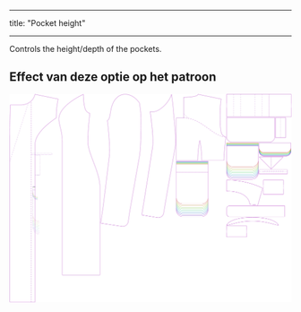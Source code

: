 - - -
title: "Pocket height"
- - -

Controls the height/depth of the pockets.

## Effect van deze optie op het patroon

![This image shows the effect of this option by superimposing several variants that have a different value for this option](carlita_pocketheight_sample.svg "Effect of this option on the pattern")
